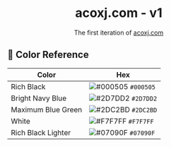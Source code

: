 <!--div align="center">
  <img alt="Logo" src="https://raw.githubusercontent.com/bchiang7/v4/main/src/images/logo.png" width="100" /-->
</div>
<h1 align="center">
  acoxj.com - v1
</h1>
<p align="center">
  The first iteration of <a href="https://acoxj.com" target="_blank">acoxj.com</a> 

## 🎨 Color Reference

| Color          | Hex                                                                |
| -------------- | ------------------------------------------------------------------ |
| Rich Black           | ![#000505](https://via.placeholder.com/10/000505?text=+) `#000505` |
| Bright Navy Blue     | ![#2D7DD2](https://via.placeholder.com/10/2D7DD2?text=+) `#2D7DD2` |
| Maximum Blue Green  | ![#2DC2BD](https://via.placeholder.com/10/2DC2BD?text=+) `#2DC2BD` |
| White          | ![#F7F7FF](https://via.placeholder.com/10/F7F7FF?text=+) `#F7F7FF` |
| Rich Black Lighter          | ![#07090F](https://via.placeholder.com/10/07090F?text=+) `#07090F` |
